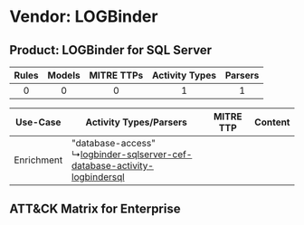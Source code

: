 Vendor: LOGBinder
=================
Product: LOGBinder for SQL Server
---------------------------------
| Rules | Models | MITRE TTPs | Activity Types | Parsers |
|:-----:|:------:|:----------:|:--------------:|:-------:|
|   0   |   0    |     0      |       1        |    1    |

|  Use-Case  | Activity Types/Parsers    | MITRE TTP | Content    |
|:----------:| ---- | --------- | ---- |
| Enrichment |  "database-access"<br> ↳[logbinder-sqlserver-cef-database-activity-logbindersql](Ps/pC_logbindersqlservercefdatabaseactivitylogbindersql.md)<br> |    | [](RM/r_m_logbinder_logbinder_for_sql_server_Enrichment.md) |

ATT&CK Matrix for Enterprise
----------------------------
